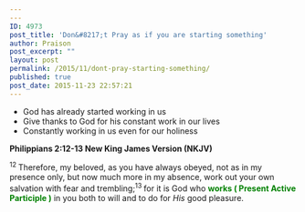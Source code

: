 ```yaml
---
---
ID: 4973
post_title: 'Don&#8217;t Pray as if you are starting something'
author: Praison
post_excerpt: ""
layout: post
permalink: /2015/11/dont-pray-starting-something/
published: true
post_date: 2015-11-23 22:57:21
---
```

<ul>
	<li>God has already started working in us</li>
	<li>Give thanks to God for his constant work in our lives</li>
	<li>Constantly working in us even for our holiness</li>
</ul>
<p class="passage-display"><strong><span class="passage-display-bcv">Philippians 2:12-13
</span><span class="passage-display-version">New King James Version (NKJV)</span></strong></p>
<span class="text Phil-2-12"><sup class="versenum">12 </sup>Therefore, my beloved, as you have always obeyed, not as in my presence only, but now much more in my absence, work out your own salvation with fear and trembling;</span><span id="en-NKJV-29405" class="text Phil-2-13"><sup class="versenum">13 </sup>for it is God who <span style="color: #008000;"><strong>works ( Present Active Participle )</strong></span> in you both to will and to do for <i>His</i> good pleasure.</span>